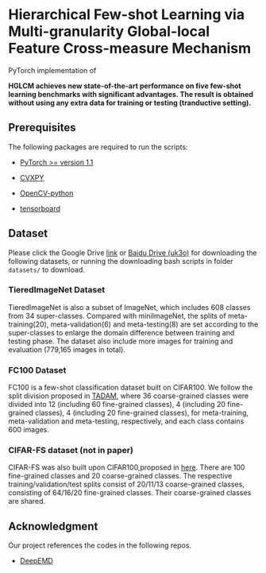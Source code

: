 # Hierarchical Few-shot Learning via Multi-granularity Global-local Feature Cross-measure Mechanism

PyTorch implementation of 

**HGLCM achieves new state-of-the-art performance on five few-shot learning benchmarks with significant advantages. The result is obtained without using any extra data for training or testing (tranductive setting).**


## Prerequisites

The following packages are required to run the scripts:

- [PyTorch >= version 1.1](https://pytorch.org)

- [CVXPY](https://www.cvxpy.org/)

- [OpenCV-python](https://pypi.org/project/opencv-python/)

- [tensorboard](https://www.tensorflow.org/tensorboard)
## Dataset
Please click the Google Drive [link](https://drive.google.com/drive/folders/1sXJgi9pXo8i3Jj1nk08Sxo6x7dAQjf9u?usp=sharing) or [Baidu Drive (uk3o)](https://pan.baidu.com/s/17hbnrRhM1acpcjR41P3J0A) for downloading the 
following datasets, or running the downloading bash scripts in folder `datasets/` to download.


### TieredImageNet Dataset
TieredImageNet is also a subset of ImageNet, which includes 608 classes from 34 super-classes. Compared with  miniImageNet, the splits of meta-training(20), meta-validation(6) and meta-testing(8) are set according to the super-classes to enlarge the domain difference between  training and testing phase. The dataset also include more images for training and evaluation (779,165 images in total).


### FC100 Dataset
FC100 is a few-shot classification dataset built on CIFAR100. We follow the split division proposed in [TADAM](https://papers.nips.cc/paper/7352-tadam-task-dependent-adaptive-metric-for-improved-few-shot-learning.pdf), where 36 coarse-grained classes were divided into 12 (including 60 fine-grained classes), 4 (including 20 fine-grained classes), 4 (including 20 fine-grained classes), for meta-training, meta-validation and meta-testing, respectively, and each class contains 600 images. 

### CIFAR-FS dataset (not in paper)
CIFAR-FS was also built upon CIFAR100,proposed in [here](https://arxiv.org/pdf/1805.08136.pdf). There are 100 fine-grained classes and 20 coarse-grained classes. The respective training/validation/test splits consist of 20/11/13 coarse-grained classes, consisting of 64/16/20 fine-grained classes. Their coarse-grained classes are shared.



## Acknowledgment
Our project references the codes in the following repos.
- [DeepEMD](https://git.io/DeepEMD)




